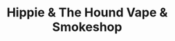 ---
title: "Hippie & The Hound Vape & Smokeshop"
url: /erie/hippie-and-the-hound-vape-and-smokeshop/
shop: e-cigarette
---